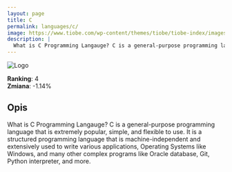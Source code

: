 ```yaml
---
layout: page
title: C
permalink: languages/c/
image: https://www.tiobe.com/wp-content/themes/tiobe/tiobe-index/images/C.png
description: |
  What is C Programming Langauge? C is a general-purpose programming language that is extremely popular, simple, and flexible to use. It is a structured programming language that is machine-independent and extensively used to write various applications, Operating Systems like Windows, and many other complex programs like Oracle database, Git, Python interpreter, and more.
---
```


![Logo](https://www.tiobe.com/wp-content/themes/tiobe/tiobe-index/images/C.png)

**Ranking**: 4  
**Zmiana**: -1.14%    

## Opis

What is C Programming Langauge? C is a general-purpose programming language that is extremely popular, simple, and flexible to use. It is a structured programming language that is machine-independent and extensively used to write various applications, Operating Systems like Windows, and many other complex programs like Oracle database, Git, Python interpreter, and more.
